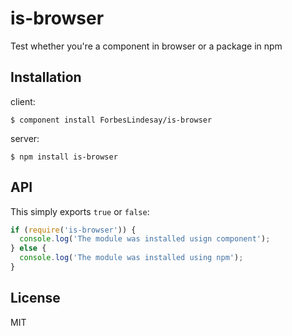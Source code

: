 
# is-browser

  Test whether you're a component in browser or a package in npm

## Installation

  client:

    $ component install ForbesLindesay/is-browser

  server:

    $ npm install is-browser

## API

  This simply exports `true` or `false`:

```javascript
if (require('is-browser')) {
  console.log('The module was installed usign component');
} else {
  console.log('The module was installed using npm');
}
```

## License

  MIT

